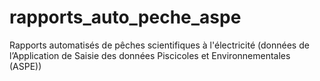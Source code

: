 # rapports_auto_peche_aspe
Rapports automatisés de pêches scientifiques à l'électricité (données de l’Application de Saisie des données Piscicoles et Environnementales (ASPE))
